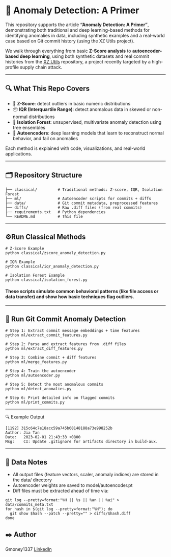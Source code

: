 # 🧠 Anomaly Detection: A Primer

This repository supports the article **“Anomaly Detection: A Primer”**, demonstrating both traditional and deep learning-based methods for identifying anomalies in data, including synthetic examples and a real-world case based on Git commit history (using the XZ Utils project).

We walk through everything from basic **Z-Score analysis** to **autoencoder-based deep learning**, using both synthetic datasets and real commit histories from the [XZ Utils](https://tukaani.org/xz-backdoor/) repository, a project recently targeted by a high-profile supply chain attack.

---

## 🔍 What This Repo Covers

- 📏 **Z-Score**: detect outliers in basic numeric distributions  
- 📦 **IQR (Interquartile Range)**: detect anomalous data in skewed or non-normal distributions  
- 🌲 **Isolation Forest**: unsupervised, multivariate anomaly detection using tree ensembles  
- 🤖 **Autoencoders**: deep learning models that learn to reconstruct normal behavior, and fail on anomalies

Each method is explained with code, visualizations, and real-world applications.

---

## 🗂️ Repository Structure
```text
├── classical/         # Traditional methods: Z-score, IQR, Isolation Forest
├── ml/                # Autoencoder scripts for commits + diffs
├── data/              # Git commit metadata, preprocessed features
├── diffs/             # Raw .diff files (from real commits)
├── requirements.txt   # Python dependencies
└── README.md          # This file
```
---
## ⚙️Run Classical Methods
```text
# Z-Score Example
python classical/zscore_anomaly_detection.py

# IQR Example
python classical/iqr_anomaly_detection.py

# Isolation Forest Example
python classical/isolation_forest.py
```
#### These scripts simulate common behavioral patterns (like file access or data transfer) and show how basic techniques flag outliers.
---
## 🤖 Run Git Commit Anomaly Detection
```text
# Step 1: Extract commit message embeddings + time features
python ml/extract_commit_features.py

# Step 2: Parse and extract features from .diff files
python ml/extract_diff_features.py

# Step 3: Combine commit + diff features
python ml/merge_features.py

# Step 4: Train the autoencoder
python ml/autoencoder.py

# Step 5: Detect the most anomalous commits
python ml/detect_anomalies.py

# Step 6: Print detailed info on flagged commits
python ml/print_commits.py
```
---
🔍 Example Output
```text
[1192] 315c64c7e18acc59a745b68148188a73e998252b
Author: Jia Tan
Date:   2023-02-01 21:43:33 +0800
Msg:    CI: Update .gitignore for artifacts directory in build-aux.
```
---
## 📁 Data Notes
* All output files (feature vectors, scaler, anomaly indices) are stored in the data/ directory
* Autoencoder weights are saved to model/autoencoder.pt
* Diff files must be extracted ahead of time via:
```text
git log --pretty=format:"%H || %s || %an || %ai" > data/commits_meta.txt
for hash in $(git log --pretty=format:"%H"); do
  git show $hash --patch --pretty="" > diffs/$hash.diff
done
```

## ✒️ Author
Gmoney1337
[LinkedIn](https://www.linkedin.com/in/galenyanofsky/)
